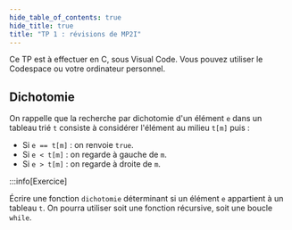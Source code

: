 ```yaml
---
hide_table_of_contents: true
hide_title: true
title: "TP 1 : révisions de MP2I"
---
```


Ce TP est à effectuer en C, sous Visual Code. Vous pouvez utiliser le Codespace ou votre ordinateur personnel.

## Dichotomie

On rappelle que la recherche par dichotomie d'un élément `e` dans un tableau trié `t` consiste à considérer l'élément au milieu `t[m]` puis :
- Si `e == t[m]` : on renvoie `true`.
- Si `e < t[m]` : on regarde à gauche de `m`.
- Si `e > t[m]` : on regarde à droite de `m`.


:::info[Exercice]

Écrire une fonction `dichotomie` déterminant si un élément `e` appartient à un tableau `t`. On pourra utiliser soit une fonction récursive, soit une boucle `while`.

